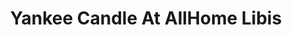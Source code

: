 ---
title: "Yankee Candle At AllHome Libis"
url: /quezon-city/yankee-candle-at-allhome-libis/
shop: Warenhaus
---